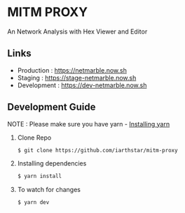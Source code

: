 # MITM PROXY

An Network Analysis with Hex Viewer and Editor

## Links

* Production : https://netmarble.now.sh
* Staging : https://stage-netmarble.now.sh
* Development : https://dev-netmarble.now.sh

## Development Guide
NOTE : Please make sure you have yarn - [Installing yarn](https://yarnpkg.com/en/docs/install)

  1) Clone Repo
      ```bash
      $ git clone https://github.com/iarthstar/mitm-proxy
      ```
  2) Installing dependencies
      ```bash
      $ yarn install
      ```
  3) To watch for changes
      ```bash
      $ yarn dev
      ```
